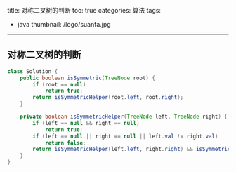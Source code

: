 title: 对称二叉树的判断
toc: true
categories: 算法
tags:
  - java
thumbnail: /logo/suanfa.jpg
---
## 对称二叉树的判断
```java
class Solution {
    public boolean isSymmetric(TreeNode root) {
        if (root == null)
            return true;
        return isSymmetricHelper(root.left, root.right);
    }

    private boolean isSymmetricHelper(TreeNode left, TreeNode right) {
        if (left == null && right == null)
            return true;
        if (left == null || right == null || left.val != right.val)
            return false;
        return isSymmetricHelper(left.left, right.right) && isSymmetricHelper(left.right, right.left);
    }
}
```